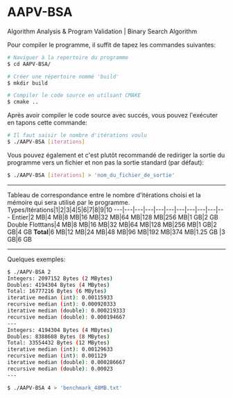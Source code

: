 # AAPV-BSA
Algorithm Analysis &amp; Program Validation | Binary Search Algorithm

Pour compiler le programme, il suffit de tapez les commandes suivantes:
```bash
# Naviguer à la repertoire du programme
$ cd AAPV-BSA/

# Créer une répertoire nommé 'build'
$ mkdir build

# Compiler le code source en utilsant CMAKE
$ cmake ..
```

Après avoir compiler le code source avec succés, vous pouvez l'exécuter en tapons cette commande:
```bash
# Il faut saisir le nombre d'itérations voulu
$ ./AAPV-BSA [iterations]
```

Vous pouvez également et c'est plutôt recommandé de rediriger la sortie du programme vers un fichier et non pas la sortie standard (par défaut):
```bash
$ ./AAPV-BSA [iterations] > 'nom_du_fichier_de_sortie'
```

---

Tableau de correspondance entre le nombre d'itérations choisi et la mémoire qui sera utilisé par le programme.   
Types/Itérations|1|2|3|4|5|6|7|8|9|10
---|---|---|---|---|---|---|---|---|---|---
Entier|2 MB|4 MB|8 MB|16 MB|32 MB|64 MB|128 MB|256 MB|1 GB|2 GB
Double Flotttans|4 MB|8 MB|16 MB|32 MB|64 MB|128 MB|256 MB|1 GB|2 GB|4 GB
**Total**|6 MB|12 MB|24 MB|48 MB|96 MB|192 MB|374 MB|1.25 GB |3 GB|6 GB

---

Quelques exemples:
```bash
$ ./AAPV-BSA 2
Integers: 2097152 Bytes (2 MBytes)
Doubles: 4194304 Bytes (4 MBytes)
Total: 16777216 Bytes (6 MBytes)
iterative median (int): 0.00115933
recursive median (int): 0.000920333
iterative median (double): 0.000219333
recursive median (double): 0.000194667
---
Integers: 4194304 Bytes (4 MBytes)
Doubles: 8388608 Bytes (8 MBytes)
Total: 33554432 Bytes (12 MBytes)
iterative median (int): 0.00129633
recursive median (int): 0.001129
iterative median (double): 0.000286667
recursive median (double): 0.00023
---
```
```bash
$ ./AAPV-BSA 4 > 'benchmark_48MB.txt'
```
